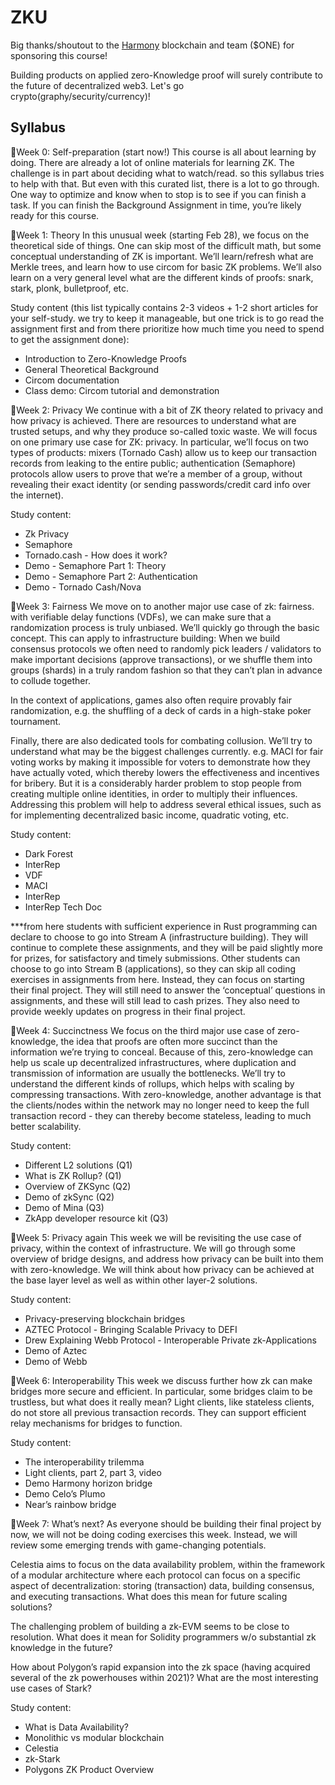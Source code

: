 # ZKU
Big thanks/shoutout to the [Harmony](https://www.harmony.one/) blockchain and team ($ONE) for sponsoring this course!

Building products on applied zero-Knowledge proof will surely contribute to the future of decentralized web3. Let's go crypto(graphy/security/currency)!

## Syllabus
📝Week 0: Self-preparation (start now!)
This course is all about learning by doing. There are already a lot of online materials for learning ZK. The challenge is in part about deciding what to watch/read. so this syllabus tries to help with that. But even with this curated list, there is a lot to go through. One way to optimize and know when to stop is to see if you can finish a task.
If you can finish the Background Assignment in time, you’re likely ready for this course.

📝Week 1: Theory
In this unusual week (starting Feb 28), we focus on the theoretical side of things. One can skip most of the difficult math, but some conceptual understanding of ZK is important. We’ll learn/refresh what are Merkle trees, and learn how to use circom for basic ZK problems. We’ll also learn on a very general level what are the different kinds of proofs: snark, stark, plonk, bulletproof, etc.

Study content (this list typically contains 2-3 videos + 1-2 short articles for your self-study. we try to keep it manageable, but one trick is to go read the assignment first and from there prioritize how much time you need to spend to get the assignment done):

* Introduction to Zero-Knowledge Proofs
* General Theoretical Background
* Circom documentation
* Class demo: Circom tutorial and demonstration

📝Week 2: Privacy
We continue with a bit of ZK theory related to privacy and how privacy is achieved. There are resources to understand what are trusted setups, and why they produce so-called toxic waste. We will focus on one primary use case for ZK: privacy. In particular, we’ll focus on two types of products: mixers (Tornado Cash) allow us to keep our transaction records from leaking to the entire public; authentication (Semaphore) protocols allow users to prove that we’re a member of a group, without revealing their exact identity (or sending passwords/credit card info over the internet).

Study content:

* Zk Privacy
* Semaphore
* Tornado.cash - How does it work?
* Demo - Semaphore Part 1: Theory
* Demo - Semaphore Part 2: Authentication
* Demo - Tornado Cash/Nova

📝Week 3: Fairness
We move on to another major use case of zk: fairness. with verifiable delay functions (VDFs), we can make sure that a randomization process is truly unbiased. We’ll quickly go through the basic concept. This can apply to infrastructure building: When we build consensus protocols we often need to randomly pick leaders / validators to make important decisions (approve transactions), or we shuffle them into groups (shards) in a truly random fashion so that they can’t plan in advance to collude together.

In the context of applications, games also often require provably fair randomization, e.g. the shuffling of a deck of cards in a high-stake poker tournament.

Finally, there are also dedicated tools for combating collusion. We’ll try to understand what may be the biggest challenges currently. e.g. MACI for fair voting works by making it impossible for voters to demonstrate how they have actually voted, which thereby lowers the effectiveness and incentives for bribery. But it is a considerably harder problem to stop people from creating multiple online identities, in order to multiply their influences. Addressing this problem will help to address several ethical issues, such as for implementing decentralized basic income, quadratic voting, etc.

Study content:

* Dark Forest
* InterRep
* VDF
* MACI
* InterRep
* InterRep Tech Doc

***from here students with sufficient experience in Rust programming can declare to choose to go into Stream A (infrastructure building). They will continue to complete these assignments, and they will be paid slightly more for prizes, for satisfactory and timely submissions. Other students can choose to go into Stream B (applications), so they can skip all coding exercises in assignments from here. Instead, they can focus on starting their final project. They will still need to answer the ‘conceptual’ questions in assignments, and these will still lead to cash prizes. They also need to provide weekly updates on progress in their final project.

📝Week 4: Succinctness
We focus on the third major use case of zero-knowledge, the idea that proofs are often more succinct than the information we’re trying to conceal. Because of this, zero-knowledge can help us scale up decentralized infrastructures, where duplication and transmission of information are usually the bottlenecks. We’ll try to understand the different kinds of rollups, which helps with scaling by compressing transactions. With zero-knowledge, another advantage is that the clients/nodes within the network may no longer need to keep the full transaction record - they can thereby become stateless, leading to much better scalability.

Study content:

* Different L2 solutions (Q1)
* What is ZK Rollup? (Q1)
* Overview of ZKSync (Q2)
* Demo of zkSync (Q2)
* Demo of Mina (Q3)
* ZkApp developer resource kit (Q3)

📝Week 5: Privacy again
This week we will be revisiting the use case of privacy, within the context of infrastructure. We will go through some overview of bridge designs, and address how privacy can be built into them with zero-knowledge. We will think about how privacy can be achieved at the base layer level as well as within other layer-2 solutions.

Study content:

* Privacy-preserving blockchain bridges
* AZTEC Protocol - Bringing Scalable Privacy to DEFI
* Drew Explaining Webb Protocol - Interoperable Private zk-Applications
* Demo of Aztec
* Demo of Webb

📝Week 6: Interoperability
This week we discuss further how zk can make bridges more secure and efficient. In particular, some bridges claim to be trustless, but what does it really mean? Light clients, like stateless clients, do not store all previous transaction records. They can support efficient relay mechanisms for bridges to function.

Study content:

* The interoperability trilemma
* Light clients, part 2, part 3, video
* Demo Harmony horizon bridge
* Demo Celo’s Plumo
* Near’s rainbow bridge

📝Week 7: What’s next?
As everyone should be building their final project by now, we will not be doing coding exercises this week. Instead, we will review some emerging trends with game-changing potentials.

Celestia aims to focus on the data availability problem, within the framework of a modular architecture where each protocol can focus on a specific aspect of decentralization: storing (transaction) data,  building consensus,  and executing transactions. What does this mean for future scaling solutions?

The challenging problem of building a zk-EVM seems to be close to resolution. What does it mean for Solidity programmers w/o substantial zk knowledge in the future?

How about Polygon’s rapid expansion into the zk space (having acquired several of the zk powerhouses within 2021)? What are the most interesting use cases of Stark?

Study content:

* What is Data Availability?
* Monolithic vs modular blockchain
* Celestia
* zk-Stark
* Polygons ZK Product Overview
